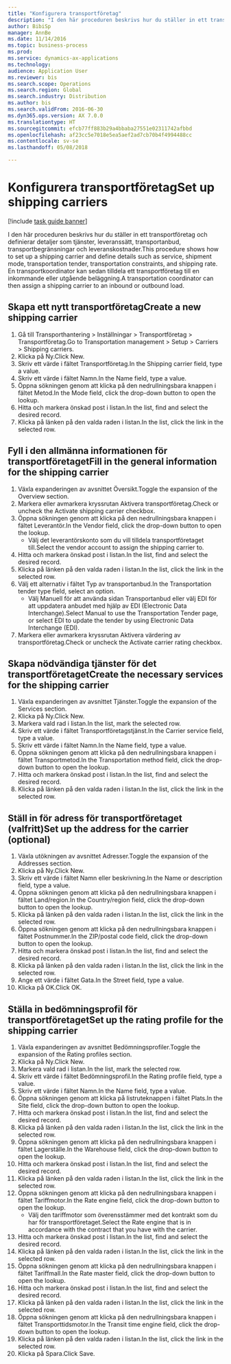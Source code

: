 ```yaml
--- 
title: "Konfigurera transportföretag"
description: "I den här proceduren beskrivs hur du ställer in ett transportföretag och definierar detaljer som tjänster, leveranssätt, transportanbud, transportbegränsningar och leveranskostnader."
author: BibiSp
manager: AnnBe
ms.date: 11/14/2016
ms.topic: business-process
ms.prod: 
ms.service: dynamics-ax-applications
ms.technology: 
audience: Application User
ms.reviewer: bis
ms.search.scope: Operations
ms.search.region: Global
ms.search.industry: Distribution
ms.author: bis
ms.search.validFrom: 2016-06-30
ms.dyn365.ops.version: AX 7.0.0
ms.translationtype: HT
ms.sourcegitcommit: efcb77ff883b29a4bbaba27551e02311742afbbd
ms.openlocfilehash: af23cc5e7018e5ea5aef2ad7cb70b4f4994488cc
ms.contentlocale: sv-se
ms.lasthandoff: 05/08/2018

---
```

# <a name="set-up-shipping-carriers"></a><span data-ttu-id="8b81a-103">Konfigurera transportföretag</span><span class="sxs-lookup"><span data-stu-id="8b81a-103">Set up shipping carriers</span></span>

[!include [task guide banner](../../includes/task-guide-banner.md)]

<span data-ttu-id="8b81a-104">I den här proceduren beskrivs hur du ställer in ett transportföretag och definierar detaljer som tjänster, leveranssätt, transportanbud, transportbegränsningar och leveranskostnader.</span><span class="sxs-lookup"><span data-stu-id="8b81a-104">This procedure shows how to set up a shipping carrier and define details such as service, shipment mode, transportation tender, transportation constraints, and shipping rate.</span></span> <span data-ttu-id="8b81a-105">En transportkoordinator kan sedan tilldela ett transportföretag till en inkommande eller utgående beläggning.</span><span class="sxs-lookup"><span data-stu-id="8b81a-105">A transportation coordinator can then assign a shipping carrier to an inbound or outbound load.</span></span>


## <a name="create-a-new-shipping-carrier"></a><span data-ttu-id="8b81a-106">Skapa ett nytt transportföretag</span><span class="sxs-lookup"><span data-stu-id="8b81a-106">Create a new shipping carrier</span></span>
1. <span data-ttu-id="8b81a-107">Gå till Transporthantering > Inställningar > Transportföretag > Transportföretag.</span><span class="sxs-lookup"><span data-stu-id="8b81a-107">Go to Transportation management > Setup > Carriers > Shipping carriers.</span></span>
2. <span data-ttu-id="8b81a-108">Klicka på Ny.</span><span class="sxs-lookup"><span data-stu-id="8b81a-108">Click New.</span></span>
3. <span data-ttu-id="8b81a-109">Skriv ett värde i fältet Transportföretag.</span><span class="sxs-lookup"><span data-stu-id="8b81a-109">In the Shipping carrier field, type a value.</span></span>
4. <span data-ttu-id="8b81a-110">Skriv ett värde i fältet Namn.</span><span class="sxs-lookup"><span data-stu-id="8b81a-110">In the Name field, type a value.</span></span>
5. <span data-ttu-id="8b81a-111">Öppna sökningen genom att klicka på den nedrullningsbara knappen i fältet Metod.</span><span class="sxs-lookup"><span data-stu-id="8b81a-111">In the Mode field, click the drop-down button to open the lookup.</span></span>
6. <span data-ttu-id="8b81a-112">Hitta och markera önskad post i listan.</span><span class="sxs-lookup"><span data-stu-id="8b81a-112">In the list, find and select the desired record.</span></span>
7. <span data-ttu-id="8b81a-113">Klicka på länken på den valda raden i listan.</span><span class="sxs-lookup"><span data-stu-id="8b81a-113">In the list, click the link in the selected row.</span></span>

## <a name="fill-in-the-general-information-for-the-shipping-carrier"></a><span data-ttu-id="8b81a-114">Fyll i den allmänna informationen för transportföretaget</span><span class="sxs-lookup"><span data-stu-id="8b81a-114">Fill in the general information for the shipping carrier</span></span>
1. <span data-ttu-id="8b81a-115">Växla expanderingen av avsnittet Översikt.</span><span class="sxs-lookup"><span data-stu-id="8b81a-115">Toggle the expansion of the Overview section.</span></span>
2. <span data-ttu-id="8b81a-116">Markera eller avmarkera kryssrutan Aktivera transportföretag.</span><span class="sxs-lookup"><span data-stu-id="8b81a-116">Check or uncheck the Activate shipping carrier checkbox.</span></span>
3. <span data-ttu-id="8b81a-117">Öppna sökningen genom att klicka på den nedrullningsbara knappen i fältet Leverantör.</span><span class="sxs-lookup"><span data-stu-id="8b81a-117">In the Vendor field, click the drop-down button to open the lookup.</span></span>
    * <span data-ttu-id="8b81a-118">Välj det leverantörskonto som du vill tilldela transportföretaget till.</span><span class="sxs-lookup"><span data-stu-id="8b81a-118">Select the vendor account to assign the shipping carrier to.</span></span>  
4. <span data-ttu-id="8b81a-119">Hitta och markera önskad post i listan.</span><span class="sxs-lookup"><span data-stu-id="8b81a-119">In the list, find and select the desired record.</span></span>
5. <span data-ttu-id="8b81a-120">Klicka på länken på den valda raden i listan.</span><span class="sxs-lookup"><span data-stu-id="8b81a-120">In the list, click the link in the selected row.</span></span>
6. <span data-ttu-id="8b81a-121">Välj ett alternativ i fältet Typ av transportanbud.</span><span class="sxs-lookup"><span data-stu-id="8b81a-121">In the Transportation tender type field, select an option.</span></span>
    * <span data-ttu-id="8b81a-122">Välj Manuell för att använda sidan Transportanbud eller välj EDI för att uppdatera anbudet med hjälp av EDI (Electronic Data Interchange).</span><span class="sxs-lookup"><span data-stu-id="8b81a-122">Select Manual to use the Transportation Tender page, or select EDI to update the tender by using Electronic Data Interchange (EDI).</span></span>  
7. <span data-ttu-id="8b81a-123">Markera eller avmarkera kryssrutan Aktivera värdering av transportföretag.</span><span class="sxs-lookup"><span data-stu-id="8b81a-123">Check or uncheck the Activate carrier rating checkbox.</span></span>

## <a name="create-the-necessary-services-for-the-shipping-carrier"></a><span data-ttu-id="8b81a-124">Skapa nödvändiga tjänster för det transportföretaget</span><span class="sxs-lookup"><span data-stu-id="8b81a-124">Create the necessary services for the shipping carrier</span></span>
1. <span data-ttu-id="8b81a-125">Växla expanderingen av avsnittet Tjänster.</span><span class="sxs-lookup"><span data-stu-id="8b81a-125">Toggle the expansion of the Services section.</span></span>
2. <span data-ttu-id="8b81a-126">Klicka på Ny.</span><span class="sxs-lookup"><span data-stu-id="8b81a-126">Click New.</span></span>
3. <span data-ttu-id="8b81a-127">Markera vald rad i listan.</span><span class="sxs-lookup"><span data-stu-id="8b81a-127">In the list, mark the selected row.</span></span>
4. <span data-ttu-id="8b81a-128">Skriv ett värde i fältet Transportföretagstjänst.</span><span class="sxs-lookup"><span data-stu-id="8b81a-128">In the Carrier service field, type a value.</span></span>
5. <span data-ttu-id="8b81a-129">Skriv ett värde i fältet Namn.</span><span class="sxs-lookup"><span data-stu-id="8b81a-129">In the Name field, type a value.</span></span>
6. <span data-ttu-id="8b81a-130">Öppna sökningen genom att klicka på den nedrullningsbara knappen i fältet Transportmetod.</span><span class="sxs-lookup"><span data-stu-id="8b81a-130">In the Transportation method field, click the drop-down button to open the lookup.</span></span>
7. <span data-ttu-id="8b81a-131">Hitta och markera önskad post i listan.</span><span class="sxs-lookup"><span data-stu-id="8b81a-131">In the list, find and select the desired record.</span></span>
8. <span data-ttu-id="8b81a-132">Klicka på länken på den valda raden i listan.</span><span class="sxs-lookup"><span data-stu-id="8b81a-132">In the list, click the link in the selected row.</span></span>

## <a name="set-up-the-address-for-the-carrier-optional"></a><span data-ttu-id="8b81a-133">Ställ in för adress för transportföretaget (valfritt)</span><span class="sxs-lookup"><span data-stu-id="8b81a-133">Set up the address for the carrier (optional)</span></span>
1. <span data-ttu-id="8b81a-134">Växla utökningen av avsnittet Adresser.</span><span class="sxs-lookup"><span data-stu-id="8b81a-134">Toggle the expansion of the Addresses section.</span></span>
2. <span data-ttu-id="8b81a-135">Klicka på Ny.</span><span class="sxs-lookup"><span data-stu-id="8b81a-135">Click New.</span></span>
3. <span data-ttu-id="8b81a-136">Skriv ett värde i fältet Namn eller beskrivning.</span><span class="sxs-lookup"><span data-stu-id="8b81a-136">In the Name or description field, type a value.</span></span>
4. <span data-ttu-id="8b81a-137">Öppna sökningen genom att klicka på den nedrullningsbara knappen i fältet Land/region.</span><span class="sxs-lookup"><span data-stu-id="8b81a-137">In the Country/region field, click the drop-down button to open the lookup.</span></span>
5. <span data-ttu-id="8b81a-138">Klicka på länken på den valda raden i listan.</span><span class="sxs-lookup"><span data-stu-id="8b81a-138">In the list, click the link in the selected row.</span></span>
6. <span data-ttu-id="8b81a-139">Öppna sökningen genom att klicka på den nedrullningsbara knappen i fältet Postnummer.</span><span class="sxs-lookup"><span data-stu-id="8b81a-139">In the ZIP/postal code field, click the drop-down button to open the lookup.</span></span>
7. <span data-ttu-id="8b81a-140">Hitta och markera önskad post i listan.</span><span class="sxs-lookup"><span data-stu-id="8b81a-140">In the list, find and select the desired record.</span></span>
8. <span data-ttu-id="8b81a-141">Klicka på länken på den valda raden i listan.</span><span class="sxs-lookup"><span data-stu-id="8b81a-141">In the list, click the link in the selected row.</span></span>
9. <span data-ttu-id="8b81a-142">Ange ett värde i fältet Gata.</span><span class="sxs-lookup"><span data-stu-id="8b81a-142">In the Street field, type a value.</span></span>
10. <span data-ttu-id="8b81a-143">Klicka på OK.</span><span class="sxs-lookup"><span data-stu-id="8b81a-143">Click OK.</span></span>

## <a name="set-up-the-rating-profile-for-the-shipping-carrier"></a><span data-ttu-id="8b81a-144">Ställa in bedömningsprofil för transportföretaget</span><span class="sxs-lookup"><span data-stu-id="8b81a-144">Set up the rating profile for the shipping carrier</span></span>
1. <span data-ttu-id="8b81a-145">Växla expanderingen av avsnittet Bedömningsprofiler.</span><span class="sxs-lookup"><span data-stu-id="8b81a-145">Toggle the expansion of the Rating profiles section.</span></span>
2. <span data-ttu-id="8b81a-146">Klicka på Ny.</span><span class="sxs-lookup"><span data-stu-id="8b81a-146">Click New.</span></span>
3. <span data-ttu-id="8b81a-147">Markera vald rad i listan.</span><span class="sxs-lookup"><span data-stu-id="8b81a-147">In the list, mark the selected row.</span></span>
4. <span data-ttu-id="8b81a-148">Skriv ett värde i fältet Bedömningsprofil.</span><span class="sxs-lookup"><span data-stu-id="8b81a-148">In the Rating profile field, type a value.</span></span>
5. <span data-ttu-id="8b81a-149">Skriv ett värde i fältet Namn.</span><span class="sxs-lookup"><span data-stu-id="8b81a-149">In the Name field, type a value.</span></span>
6. <span data-ttu-id="8b81a-150">Öppna sökningen genom att klicka på listruteknappen i fältet Plats.</span><span class="sxs-lookup"><span data-stu-id="8b81a-150">In the Site field, click the drop-down button to open the lookup.</span></span>
7. <span data-ttu-id="8b81a-151">Hitta och markera önskad post i listan.</span><span class="sxs-lookup"><span data-stu-id="8b81a-151">In the list, find and select the desired record.</span></span>
8. <span data-ttu-id="8b81a-152">Klicka på länken på den valda raden i listan.</span><span class="sxs-lookup"><span data-stu-id="8b81a-152">In the list, click the link in the selected row.</span></span>
9. <span data-ttu-id="8b81a-153">Öppna sökningen genom att klicka på den nedrullningsbara knappen i fältet Lagerställe.</span><span class="sxs-lookup"><span data-stu-id="8b81a-153">In the Warehouse field, click the drop-down button to open the lookup.</span></span>
10. <span data-ttu-id="8b81a-154">Hitta och markera önskad post i listan.</span><span class="sxs-lookup"><span data-stu-id="8b81a-154">In the list, find and select the desired record.</span></span>
11. <span data-ttu-id="8b81a-155">Klicka på länken på den valda raden i listan.</span><span class="sxs-lookup"><span data-stu-id="8b81a-155">In the list, click the link in the selected row.</span></span>
12. <span data-ttu-id="8b81a-156">Öppna sökningen genom att klicka på den nedrullningsbara knappen i fältet Tariffmotor.</span><span class="sxs-lookup"><span data-stu-id="8b81a-156">In the Rate engine field, click the drop-down button to open the lookup.</span></span>
    * <span data-ttu-id="8b81a-157">Välj den tariffmotor som överensstämmer med det kontrakt som du har för transportföretaget.</span><span class="sxs-lookup"><span data-stu-id="8b81a-157">Select the Rate engine that is in accordance with the contract that you have with the carrier.</span></span>  
13. <span data-ttu-id="8b81a-158">Hitta och markera önskad post i listan.</span><span class="sxs-lookup"><span data-stu-id="8b81a-158">In the list, find and select the desired record.</span></span>
14. <span data-ttu-id="8b81a-159">Klicka på länken på den valda raden i listan.</span><span class="sxs-lookup"><span data-stu-id="8b81a-159">In the list, click the link in the selected row.</span></span>
15. <span data-ttu-id="8b81a-160">Öppna sökningen genom att klicka på den nedrullningsbara knappen i fältet Tariffmall.</span><span class="sxs-lookup"><span data-stu-id="8b81a-160">In the Rate master field, click the drop-down button to open the lookup.</span></span>
16. <span data-ttu-id="8b81a-161">Hitta och markera önskad post i listan.</span><span class="sxs-lookup"><span data-stu-id="8b81a-161">In the list, find and select the desired record.</span></span>
17. <span data-ttu-id="8b81a-162">Klicka på länken på den valda raden i listan.</span><span class="sxs-lookup"><span data-stu-id="8b81a-162">In the list, click the link in the selected row.</span></span>
18. <span data-ttu-id="8b81a-163">Öppna sökningen genom att klicka på den nedrullningsbara knappen i fältet Transporttidsmotor.</span><span class="sxs-lookup"><span data-stu-id="8b81a-163">In the Transit time engine field, click the drop-down button to open the lookup.</span></span>
19. <span data-ttu-id="8b81a-164">Klicka på länken på den valda raden i listan.</span><span class="sxs-lookup"><span data-stu-id="8b81a-164">In the list, click the link in the selected row.</span></span>
20. <span data-ttu-id="8b81a-165">Klicka på Spara.</span><span class="sxs-lookup"><span data-stu-id="8b81a-165">Click Save.</span></span>



